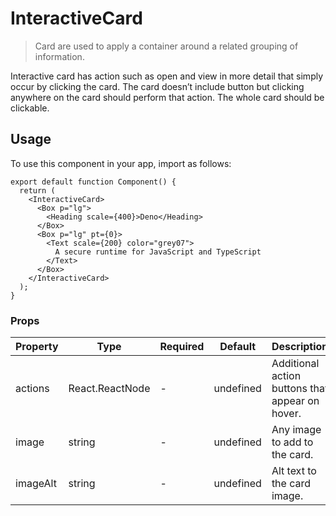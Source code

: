 # InteractiveCard

> Card are used to apply a container around a related grouping of information.

Interactive card has action such as open and view in more detail that simply occur by clicking the card. The card doesn’t include button but clicking anywhere on the card should perform that action. The whole card should be clickable.

## Usage

To use this component in your app, import as follows:

```tsx
export default function Component() {
  return (
    <InteractiveCard>
      <Box p="lg">
        <Heading scale={400}>Deno</Heading>
      </Box>
      <Box p="lg" pt={0}>
        <Text scale={200} color="grey07">
          A secure runtime for JavaScript and TypeScript
        </Text>
      </Box>
    </InteractiveCard>
  );
}
```

### Props

| Property | Type            | Required | Default   | Description                                     |
| -------- | --------------- | -------- | --------- | ----------------------------------------------- |
| actions  | React.ReactNode | -        | undefined | Additional action buttons that appear on hover. |
| image    | string          | -        | undefined | Any image to add to the card.                   |
| imageAlt | string          | -        | undefined | Alt text to the card image.                     |
